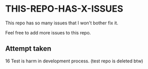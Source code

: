 # THIS-REPO-HAS-X-ISSUES

This repo has so many issues that I won't bother fix it.

Feel free to add more issues to this repo.

## Attempt taken

16 Test is harm in development process. (test repo is deleted btw)
